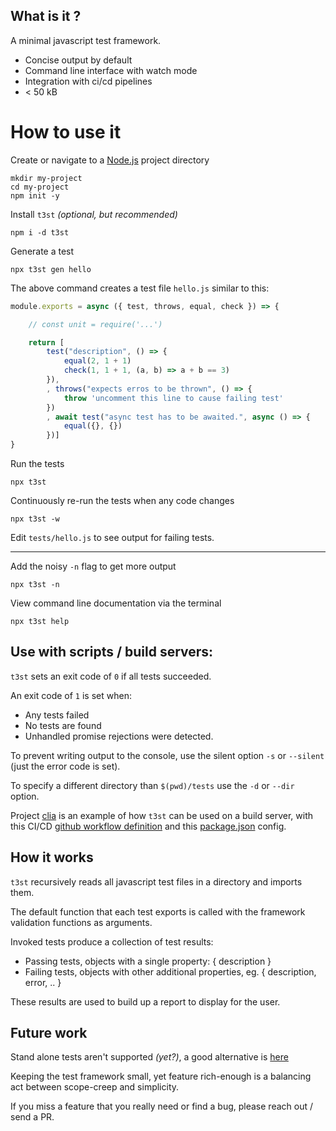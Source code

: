 
## What is it ?

A minimal javascript test framework.

* Concise output by default
* Command line interface with watch mode
* Integration with ci/cd pipelines
* < 50 kB

# How to use it

Create or navigate to a [Node.js](https://www.w3schools.com/nodejs/nodejs_intro.asp) project directory
```
mkdir my-project
cd my-project
npm init -y
```

Install `t3st` _(optional, but recommended)_
```
npm i -d t3st
```

Generate a test
```
npx t3st gen hello
```
The above command creates a test file `hello.js` similar to this:
```javascript
module.exports = async ({ test, throws, equal, check }) => {

    // const unit = require('...')

    return [
        test("description", () => {
            equal(2, 1 + 1)
            check(1, 1 + 1, (a, b) => a + b == 3)
        }),
        , throws("expects erros to be thrown", () => {
            throw 'uncomment this line to cause failing test'
        })
        , await test("async test has to be awaited.", async () => {
            equal({}, {})
        })]
}
```

Run the tests
 ```
npx t3st
 ```   

Continuously re-run the tests when any code changes
```
npx t3st -w
```

Edit `tests/hello.js` to see output for failing tests.

---

Add the noisy `-n` flag to get more output
```
npx t3st -n
```

View command line documentation via the terminal
```
npx t3st help
```

## Use with scripts / build servers:

`t3st` sets an exit code of `0` if all tests succeeded.

An exit code of `1` is set when:
* Any tests failed 
* No tests are found
* Unhandled promise rejections were detected.

To prevent writing output to the console, use the silent option `-s` or `--silent` (just the error code is set).

To specify a different directory than `$(pwd)/tests` use the `-d` or `--dir` option.

 Project [clia](https://www.npmjs.com/package/clia) is an example of how `t3st` can be used on a build server, with this CI/CD [github workflow definition](https://github.com/datafilter/clia/actions/runs/308972687/workflow) and this [package.json](https://github.com/datafilter/clia/blob/master/package.json) config.

## How it works

`t3st` recursively reads all javascript test files in a directory and imports them.

The default function that each test exports is called with the framework validation functions as arguments.

Invoked tests produce a collection of test results:
- Passing tests, objects with a single property: { description }
- Failing tests, objects with other additional properties, eg. { description, error, .. }

These results are used to build up a report to display for the user.

## Future work

Stand alone tests aren't supported _(yet?)_, a good alternative is [here](https://github.com/tapjs/node-tap)

Keeping the test framework small, yet feature rich-enough is a balancing act between scope-creep and simplicity.

If you miss a feature that you really need or find a bug, please reach out / send a PR.


